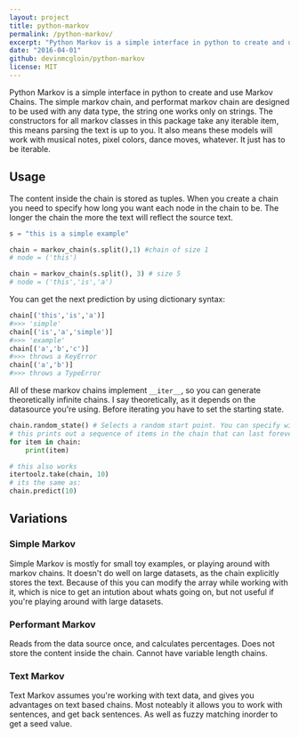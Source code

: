 ```yaml
---
layout: project
title: python-markov
permalink: /python-markov/
excerpt: "Python Markov is a simple interface in python to create and use Markov Chains."
date: "2016-04-01"
github: devinmcgloin/python-markov
license: MIT
---
```


Python Markov is a simple interface in python to create and use Markov Chains. The simple markov chain, and performat markov chain are designed to be used with any data type, the string one works only on strings. The constructors for all markov classes in this package take any iterable item, this means parsing the text is up to you. It also means these models will work with musical notes, pixel colors, dance moves, whatever. It just has to be iterable.

## Usage
The content inside the chain is stored as tuples. When you create a chain you need to specify how long you want each node in the chain to be. The longer the chain the more the text will reflect the source text.

```python
s = "this is a simple example"

chain = markov_chain(s.split(),1) #chain of size 1
# node = ('this')

chain = markov_chain(s.split(), 3) # size 5
# node = ('this','is','a')
```

You can get the next prediction by using dictionary syntax:

```python
chain[('this','is','a')]
#>>> 'simple'
chain[('is','a','simple')]
#>>> 'example'
chain[('a','b','c')]
#>>> throws a KeyError
chain[('a','b')]
#>>> throws a TypeError
```

All of these markov chains implement `__iter__`, so you can generate theoretically infinite chains. I say theoretically, as it depends on the datasource you're using. Before iterating you have to set the starting state.

```python
chain.random_state() # Selects a random start point. You can specify with set_state()
# this prints out a sequence of items in the chain that can last forever. (be careful)
for item in chain:
    print(item)

# this also works
itertoolz.take(chain, 10)
# its the same as:
chain.predict(10)
```

## Variations

### Simple Markov

Simple Markov is mostly for small toy examples, or playing around with markov chains. It doesn't do well on large datasets, as the chain explicitly stores the text. Because of this you can modify the array while working with it, which is nice to get an intution about whats going on, but not useful if you're playing around with large datasets.

### Performant Markov

Reads from the data source once, and calculates percentages. Does not store the content inside the chain. Cannot have variable length chains.

### Text Markov

Text Markov assumes you're working with text data, and gives you advantages on text based chains. Most noteably it allows you to work with sentences, and get back sentences. As well as fuzzy matching inorder to get a seed value.
